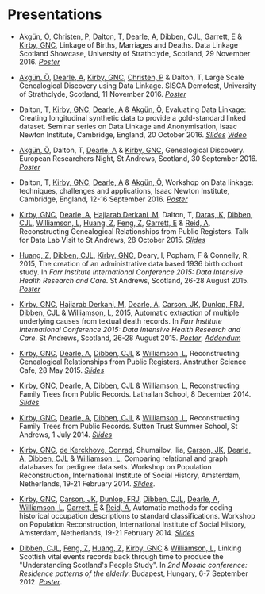 # Presentations

* [Akgün, Ö][62], [Christen, P][68], Dalton, T, [Dearle, A][2], [Dibben, CJL][13], [Garrett, E][9] & [Kirby, GNC][1], Linkage of Births, Marriages and Deaths. Data Linkage Scotland Showcase, University of Strathclyde, Scotland, 29 November 2016. *[Poster][66]*
 
* [Akgün, Ö][62], [Dearle, A][2], [Kirby, GNC][1], [Christen, P][68] &  Dalton, T, Large Scale Genealogical Discovery using Data Linkage. SISCA Demofest, University of Strathclyde, Scotland, 11 November 2016. *[Poster][65]*

* Dalton, T, [Kirby, GNC][1], [Dearle, A][2] & [Akgün, Ö][62], Evaluating Data Linkage: Creating longitudinal synthetic data to provide a gold-standard linked dataset. Seminar series on Data Linkage and Anonymisation, Isaac Newton Institute, Cambridge, England, 20 October 2016. *[Slides][63]* *[Video][64]*

* [Akgün, Ö][62], Dalton, T, [Dearle, A][2] & [Kirby, GNC][1], Genealogical Discovery. European Researchers Night, St Andrews, Scotland, 30 September 2016. *[Poster][67]*

* Dalton, T, [Kirby, GNC][1], [Dearle, A][2] & [Akgün, Ö][62], Workshop on Data linkage: techniques, challenges and applications, Isaac Newton Institute, Cambridge, England, 12-16 September 2016. *[Poster][69]*

* [Kirby, GNC][1], [Dearle, A][2], [Hajiarab Derkani, M][3], Dalton, T, [Daras, K][4], [Dibben, CJL][5], [Williamson, L][6], [Huang, Z][7], [Feng, Z][8], [Garrett, E][9] & [Reid, A][10], Reconstructing Genealogical Relationships from Public Registers. Talk for Data Lab Visit to St Andrews, 28 October 2015. *[Slides][11]*

* [Huang, Z][12], [Dibben, CJL][13], [Kirby, GNC][14], Deary, I, Popham, F & Connelly, R, 2015, The creation of an administrative data based 1936 birth cohort study. In *Farr Institute International Conference 2015: Data Intensive Health Research and Care*. St Andrews, Scotland, 26-28 August 2015. *[Poster][15]*

* [Kirby, GNC][16], [Hajiarab Derkani, M][17], [Dearle, A][18], [Carson, JK][19], [Dunlop, FRJ][20], [Dibben, CJL][21] & [Williamson, L][22], 2015, Automatic extraction of multiple underlying causes from textual death records. In *Farr Institute International Conference 2015: Data Intensive Health Research and Care*. St Andrews, Scotland, 26-28 August 2015. *[Poster][23]*, *[Addendum][24]*

* [Kirby, GNC][25], [Dearle, A][26], [Dibben, CJL][27] & [Williamson, L][28], Reconstructing Genealogical Relationships from Public Registers. Anstruther Science Cafe, 28 May 2015. *[Slides][29]*

* [Kirby, GNC][30], [Dearle, A][31], [Dibben, CJL][32] & [Williamson, L][33], Reconstructing Family Trees from Public Records. Lathallan School, 8 December 2014. *[Slides][34]*

* [Kirby, GNC][35], [Dearle, A][36], [Dibben, CJL][37] & [Williamson, L][38], Reconstructing Family Trees from Public Records. Sutton Trust Summer School, St Andrews, 1 July 2014. *[Slides][39]*

* [Kirby, GNC][40], [de Kerckhove, Conrad][41], Shumailov, Ilia, [Carson, JK][42], [Dearle, A][43], [Dibben, CJL][44] & [Williamson, L][45], Comparing relational and graph databases for pedigree data sets. Workshop on Population Reconstruction, International Institute of Social History, Amsterdam, Netherlands, 19-21 February 2014. *[Slides][46]*.

* [Kirby, GNC][47], [Carson, JK][48], [Dunlop, FRJ][49], [Dibben, CJL][50], [Dearle, A][51], [Williamson, L][52], [Garrett, E][53] & [Reid, A][54], Automatic methods for coding historical occupation descriptions to standard classifications. Workshop on Population Reconstruction, International Institute of Social History, Amsterdam, Netherlands, 19-21 February 2014. *[Slides][55]*

* [Dibben, CJL][56], [Feng, Z][57], [Huang, Z][58], [Kirby, GNC][59] & [Williamson, L][60], Linking Scottish vital events records back through time to produce the \"Understanding Scotland\'s People Study\". In *2nd Mosaic conference: Residence patterns of the elderly*. Budapest, Hungary, 6-7 September 2012. *[Poster][61]*.

[1]:	https://risweb.st-andrews.ac.uk/portal/da/persons/graham-njal-cameron-kirby(4d01ed18-cde6-4dd6-9948-64451f43a1a7).html
[2]:	https://risweb.st-andrews.ac.uk/portal/da/persons/alan-dearle(2c185714-f33d-4d3a-9f98-9fe210cc3bdd).html
[3]:	http://masih.host.cs.st-andrews.ac.uk/
[4]:	http://sls.lscs.ac.uk/about/the-sls-team/dr-kostas-daras/
[5]:	https://risweb.st-andrews.ac.uk/portal/da/persons/christopher-john-lloyd-dibben(9361a0d3-e534-4772-9c37-0b744cc7a211).html
[6]:	https://risweb.st-andrews.ac.uk/portal/da/persons/lee-williamson(b3d25d36-0c89-48c4-ad99-d96829502488).html
[7]:	http://www.ed.ac.uk/schools-departments/geosciences/people?indv=3962&amp;cw_xml=person.html
[8]:	http://sls.lscs.ac.uk/about/the-sls-team/dr-zhiqiang-feng/
[9]:	http://www.geog.cam.ac.uk/people/garrett/
[10]:	http://www.geog.cam.ac.uk/people/reid/
[11]:	/files/data-lab-talk.pdf
[12]:	http://www.ed.ac.uk/schools-departments/geosciences/people?indv=3962&amp;cw_xml=person.html
[13]:	https://risweb.st-andrews.ac.uk/portal/da/persons/christopher-john-lloyd-dibben(9361a0d3-e534-4772-9c37-0b744cc7a211).html
[14]:	https://risweb.st-andrews.ac.uk/portal/da/persons/graham-njal-cameron-kirby(4d01ed18-cde6-4dd6-9948-64451f43a1a7).html
[15]:	/files/farr_poster_sls_cohort_2015.pdf
[16]:	https://risweb.st-andrews.ac.uk/portal/da/persons/graham-njal-cameron-kirby(4d01ed18-cde6-4dd6-9948-64451f43a1a7).html
[17]:	http://masih.host.cs.st-andrews.ac.uk/
[18]:	https://risweb.st-andrews.ac.uk/portal/da/persons/alan-dearle(2c185714-f33d-4d3a-9f98-9fe210cc3bdd).html
[19]:	https://risweb.st-andrews.ac.uk/portal/da/persons/jamie-kirk-carson(afa72717-3665-430a-91cc-10efe0fbff76).html
[20]:	https://risweb.st-andrews.ac.uk/portal/da/persons/fraser-robin-james-dunlop(5339ebb1-528c-4e15-ab7a-ba2c8c26bbc3).html
[21]:	https://risweb.st-andrews.ac.uk/portal/da/persons/christopher-john-lloyd-dibben(9361a0d3-e534-4772-9c37-0b744cc7a211).html
[22]:	https://risweb.st-andrews.ac.uk/portal/da/persons/lee-williamson(b3d25d36-0c89-48c4-ad99-d96829502488).html
[23]:	/files/farr_poster_2015.pdf
[24]:	/files/farr_poster_addendum_2015.pdf
[25]:	https://risweb.st-andrews.ac.uk/portal/da/persons/graham-njal-cameron-kirby(4d01ed18-cde6-4dd6-9948-64451f43a1a7).html
[26]:	https://risweb.st-andrews.ac.uk/portal/da/persons/alan-dearle(2c185714-f33d-4d3a-9f98-9fe210cc3bdd).html
[27]:	https://risweb.st-andrews.ac.uk/portal/da/persons/christopher-john-lloyd-dibben(9361a0d3-e534-4772-9c37-0b744cc7a211).html
[28]:	https://risweb.st-andrews.ac.uk/portal/da/persons/lee-williamson(b3d25d36-0c89-48c4-ad99-d96829502488).html
[29]:	/files/anstruther-science-cafe.pdf
[30]:	https://risweb.st-andrews.ac.uk/portal/da/persons/graham-njal-cameron-kirby(4d01ed18-cde6-4dd6-9948-64451f43a1a7).html
[31]:	https://risweb.st-andrews.ac.uk/portal/da/persons/alan-dearle(2c185714-f33d-4d3a-9f98-9fe210cc3bdd).html
[32]:	https://risweb.st-andrews.ac.uk/portal/da/persons/christopher-john-lloyd-dibben(9361a0d3-e534-4772-9c37-0b744cc7a211).html
[33]:	https://risweb.st-andrews.ac.uk/portal/da/persons/lee-williamson(b3d25d36-0c89-48c4-ad99-d96829502488).html
[34]:	/files/lathallan-school-talk.pdf
[35]:	https://risweb.st-andrews.ac.uk/portal/da/persons/graham-njal-cameron-kirby(4d01ed18-cde6-4dd6-9948-64451f43a1a7).html
[36]:	https://risweb.st-andrews.ac.uk/portal/da/persons/alan-dearle(2c185714-f33d-4d3a-9f98-9fe210cc3bdd).html
[37]:	https://risweb.st-andrews.ac.uk/portal/da/persons/christopher-john-lloyd-dibben(9361a0d3-e534-4772-9c37-0b744cc7a211).html
[38]:	https://risweb.st-andrews.ac.uk/portal/da/persons/lee-williamson(b3d25d36-0c89-48c4-ad99-d96829502488).html
[39]:	/files/sutton-trust-talk.pdf
[40]:	https://risweb.st-andrews.ac.uk/portal/da/persons/graham-njal-cameron-kirby(4d01ed18-cde6-4dd6-9948-64451f43a1a7).html
[41]:	https://www.linkedin.com/in/cfedk
[42]:	https://risweb.st-andrews.ac.uk/portal/da/persons/jamie-kirk-carson(afa72717-3665-430a-91cc-10efe0fbff76).html
[43]:	https://risweb.st-andrews.ac.uk/portal/da/persons/alan-dearle(2c185714-f33d-4d3a-9f98-9fe210cc3bdd).html
[44]:	https://risweb.st-andrews.ac.uk/portal/da/persons/christopher-john-lloyd-dibben(9361a0d3-e534-4772-9c37-0b744cc7a211).html
[45]:	https://risweb.st-andrews.ac.uk/portal/da/persons/lee-williamson(b3d25d36-0c89-48c4-ad99-d96829502488).html
[46]:	/files/amsterdam-database-slides.pdf
[47]:	https://risweb.st-andrews.ac.uk/portal/da/persons/graham-njal-cameron-kirby(4d01ed18-cde6-4dd6-9948-64451f43a1a7).html
[48]:	https://risweb.st-andrews.ac.uk/portal/da/persons/jamie-kirk-carson(afa72717-3665-430a-91cc-10efe0fbff76).html
[49]:	https://risweb.st-andrews.ac.uk/portal/da/persons/fraser-robin-james-dunlop(5339ebb1-528c-4e15-ab7a-ba2c8c26bbc3).html
[50]:	https://risweb.st-andrews.ac.uk/portal/da/persons/christopher-john-lloyd-dibben(9361a0d3-e534-4772-9c37-0b744cc7a211).html
[51]:	https://risweb.st-andrews.ac.uk/portal/da/persons/alan-dearle(2c185714-f33d-4d3a-9f98-9fe210cc3bdd).html
[52]:	https://risweb.st-andrews.ac.uk/portal/da/persons/lee-williamson(b3d25d36-0c89-48c4-ad99-d96829502488).html
[53]:	http://www.geog.cam.ac.uk/people/garrett/
[54]:	http://www.geog.cam.ac.uk/people/reid/
[55]:	/files/amsterdam-coding-slides.pdf
[56]:	https://risweb.st-andrews.ac.uk/portal/da/persons/christopher-john-lloyd-dibben(9361a0d3-e534-4772-9c37-0b744cc7a211).html
[57]:	https://risweb.st-andrews.ac.uk/portal/en/persons/zhiqiang-feng(c6e40a24-6a24-416b-afe8-73c3ef15abb3).html
[58]:	http://www.ed.ac.uk/schools-departments/geosciences/people?indv=3962&amp;cw_xml=person.html
[59]:	https://risweb.st-andrews.ac.uk/portal/da/persons/graham-njal-cameron-kirby(4d01ed18-cde6-4dd6-9948-64451f43a1a7).html
[60]:	https://risweb.st-andrews.ac.uk/portal/da/persons/lee-williamson(b3d25d36-0c89-48c4-ad99-d96829502488).html
[61]:	/files/mosaic-poster.pdf
[62]:   https://risweb.st-andrews.ac.uk/portal/en/persons/ozgur-akgun(3dd419ba-d78e-43f2-963a-7a34172bee01).html
[63]:   /files/ini_slides.pdf
[64]:   http://www.newton.ac.uk/seminar/20161020153016302
[65]:   /files/demofest-2016.jpg
[66]:   /files/data-linkage-showcase-2016.pdf
[67]:   /files/explorathon-poster-2016.pdf
[68]:   https://researchers.anu.edu.au/researchers/christen-pj
[69]:   /files/synthetic-data-poster.pdf